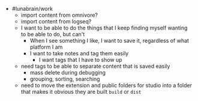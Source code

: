 - #lunabrain/work
	- import content from omnivore?
	- import content from logseq?
	- I want to be able to do the things that I keep finding myself wanting to be able to do, but can't
		- When I see something I like, I want to save it, regardless of what platform I am
		- I want to take notes and tag them easily
			- I want tags that I have to show up
	- need tags to be able to separate content that is saved easily
		- mass delete during debugging
		- grouping, sorting, searching
	- need to move the extension and public folders for studio into a folder that makes it obvious they are built `build` or `dist`